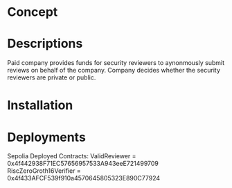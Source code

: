 # Concept

# Descriptions
Paid company provides funds for security reviewers to aynonmously submit reviews on behalf of the company. Company decides whether the security reviewers are private or public. 
# Installation

# Deployments
Sepolia Deployed Contracts:
ValidReviewer = 0x4f442938F71EC57656957533A943eeE721499709
RiscZeroGroth16Verifier = 0x4f433AFCF539f910a4570645805323E890C77924